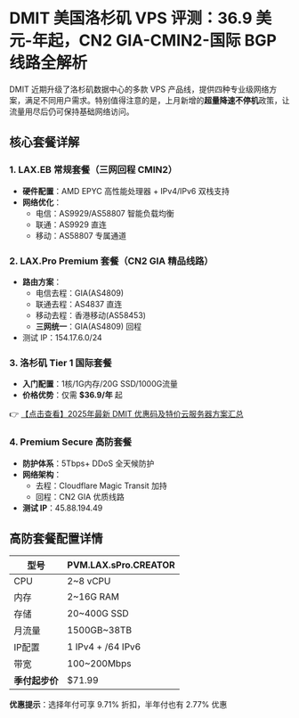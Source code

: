 # DMIT 美国洛杉矶 VPS 评测：36.9 美元-年起，CN2 GIA-CMIN2-国际 BGP 线路全解析

DMIT 近期升级了洛杉矶数据中心的多款 VPS 产品线，提供四种专业级网络方案，满足不同用户需求。特别值得注意的是，上月新增的**超量降速不停机**政策，让流量用尽后仍可保持基础网络访问。

## 核心套餐详解

### 1. LAX.EB 常规套餐（三网回程 CMIN2）
- **硬件配置**：AMD EPYC 高性能处理器 + IPv4/IPv6 双栈支持
- **网络优化**：
  - 电信：AS9929/AS58807 智能负载均衡
  - 联通：AS9929 直连
  - 移动：AS58807 专属通道

### 2. LAX.Pro Premium 套餐（CN2 GIA 精品线路）
- **路由方案**：
  - 电信去程：GIA(AS4809)
  - 联通去程：AS4837 直连
  - 移动去程：香港移动(AS58453)
  - **三网统一**：GIA(AS4809) 回程
- 测试 IP：154.17.6.0/24

### 3. 洛杉矶 Tier 1 国际套餐
- **入门配置**：1核/1G内存/20G SSD/1000G流量
- **价格优势**：仅需 **$36.9/年** 起

👉 [【点击查看】2025年最新 DMIT 优惠码及特价云服务器方案汇总](https://bit.ly/dmit_coupon)

### 4. Premium Secure 高防套餐
- **防护体系**：5Tbps+ DDoS 全天候防护
- **网络架构**：
  - 去程：Cloudflare Magic Transit 加持
  - 回程：CN2 GIA 优质线路
- **测试 IP**：45.88.194.49

## 高防套餐配置详情
| 型号               | PVM.LAX.sPro.CREATOR |
|--------------------|----------------------|
| CPU                | 2~8 vCPU            |
| 内存               | 2~16G RAM           |
| 存储               | 20~400G SSD         |
| 月流量             | 1500GB~38TB         |
| IP配置             | 1 IPv4 + /64 IPv6   |
| 带宽               | 100~200Mbps         |
| **季付起步价**     | $71.99              |

**优惠提示**：选择年付可享 9.71% 折扣，半年付也有 2.77% 优惠